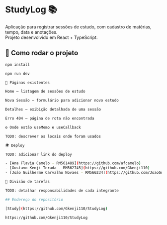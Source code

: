 # StudyLog 📚

Aplicação para registrar sessões de estudo, com cadastro de matérias, tempo, data e anotações.  
Projeto desenvolvido em React + TypeScript.

## 🚀 Como rodar o projeto

```bash
npm install

npm run dev

📄 Páginas existentes

Home – listagem de sessões de estudo

Nova Sessão – formulário para adicionar novo estudo

Detalhes – exibição detalhada de uma sessão

Erro 404 – página de rota não encontrada

⚙️ Onde estão useMemo e useCallback

TODO: descrever os locais onde foram usados

🌍 Deploy

TODO: adicionar link do deploy

- [Ana Flavia Camelo - RM561489](https://github.com/afcamelo)
- [Gustavo Kenji Terada - RM562745](https://github.com/Gkenji110)
- [João Guilherme Carvalho Novaes - RM566234](https://github.com/JoaoGuiNovaes)

📌 Divisão de tarefas

TODO: detalhar responsabilidades de cada integrante

## Endereço do repositório

[Study](https://github.com/Gkenji110/StudyLog)

https://github.com/Gkenji110/StudyLog